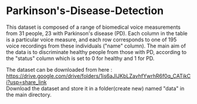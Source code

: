 # Parkinson's-Disease-Detection
This dataset is composed of a range of biomedical voice measurements from 31 people, 23 with Parkinson's disease (PD). Each column in the table is a particular voice measure, and each row corresponds to one of 195 voice recordings from these individuals ("name" column). The main aim of the data is to discriminate healthy people from those with PD, according to the "status" column which is set to 0 for healthy and 1 for PD. <br />

The dataset can be downloaded from here : <br />
https://drive.google.com/drive/folders/1is6aJIJKbLZavhfYwrhR6f0q_CATikCi?usp=share_link <br />
Download the dataset and store it in a folder(create new) named "data" in the main directory.
<br />